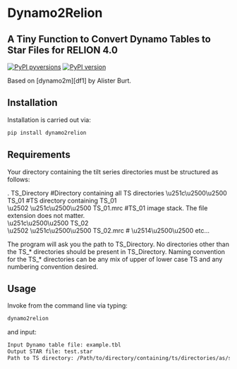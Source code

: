 # Dynamo2Relion
## A Tiny Function to Convert Dynamo Tables to Star Files for RELION 4.0

[![PyPI pyversions](https://img.shields.io/pypi/pyversions/dynamo2m.svg)](https://pypi.python.org/pypi/dynamo2m/)
[![PyPI version](https://badge.fury.io/py/dynamo2m.svg)](https://pypi.python.org/pypi/dynamo2m/)

Based on [dynamo2m][df1] by Alister Burt.

## Installation

Installation is carried out via:
```sh
pip install dynamo2relion
```

## Requirements

Your directory containing the tilt series directories must be structured as follows:

. TS_Directory #Directory containing all TS directories
\u251c\u2500\u2500 TS_01 #TS directory containing TS_01              
\u2502   \u251c\u2500\u2500 TS_01.mrc #TS_01  image stack. The file extension does not matter.        
\u251c\u2500\u2500 TS_02              
\u2502   \u251c\u2500\u2500 TS_02.mrc  #
\u2514\u2500\u2500 etc...

The program will ask you the path to TS_Directory. No directories other than the TS_* directories should be present in TS_Directory. Naming convention for the TS_* directories can be any mix of upper of lower case TS and any numbering convention desired. 

## Usage

Invoke from the command line via typing:
```sh
dynamo2relion
```
and input:
```sh
Input Dynamo table file: example.tbl
Output STAR file: test.star
Path to TS directory: /Path/to/directory/containing/ts/directories/as/shown/above
```
